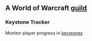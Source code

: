 ## A World of Warcraft [guild](https://worldofwarcraft.com/en-us/guild/us/bloodhoof/elder-tribunal)

### Keystone Tracker
Monitor player progress in [keystones](https://eldertribunal.github.io/keystonetracker/)